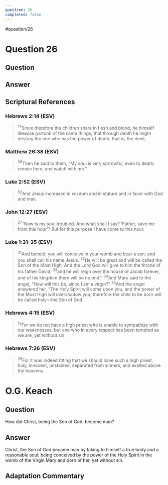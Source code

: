```yaml
---
question: 26
completed: false
---
```

#question/26
# Question 26

## Question


## Answer


## Scriptural References
### Hebrews 2:14 (ESV)
> <sup>14</sup>Since therefore the children share in flesh and blood, he himself likewise partook of the same things, that through death he might destroy the one who has the power of death, that is, the devil,

### Matthew 26:38 (ESV)
> <sup>38</sup>Then he said to them, “My soul is very sorrowful, even to death; remain here, and watch with me.”

### Luke 2:52 (ESV)
> <sup>52</sup>And Jesus increased in wisdom and in stature and in favor with God and man.

### John 12:27 (ESV)
> <sup>27</sup>“Now is my soul troubled. And what shall I say? ‘Father, save me from this hour’? But for this purpose I have come to this hour.

### Luke 1:31-35 (ESV)
> <sup>31</sup>And behold, you will conceive in your womb and bear a son, and you shall call his name Jesus.
> <sup>32</sup>He will be great and will be called the Son of the Most High. And the Lord God will give to him the throne of his father David,
> <sup>33</sup>and he will reign over the house of Jacob forever, and of his kingdom there will be no end.”
> <sup>34</sup>And Mary said to the angel, “How will this be, since I am a virgin?”
> <sup>35</sup>And the angel answered her, “The Holy Spirit will come upon you, and the power of the Most High will overshadow you; therefore the child to be born will be called holy—the Son of God.

### Hebrews 4:15 (ESV)
> <sup>15</sup>For we do not have a high priest who is unable to sympathize with our weaknesses, but one who in every respect has been tempted as we are, yet without sin.

### Hebrews 7:26 (ESV)
> <sup>26</sup>For it was indeed fitting that we should have such a high priest, holy, innocent, unstained, separated from sinners, and exalted above the heavens.

# O.G. Keach
## Question
How did Christ, being the Son of God, become man?

## Answer
Christ, the Son of God became man by taking to himself a true body and a reasonable soul; being conceived by the power of the Holy Spirit in the womb of the Virgin Mary and born of her, yet without sin.

## Adaptation Commentary
